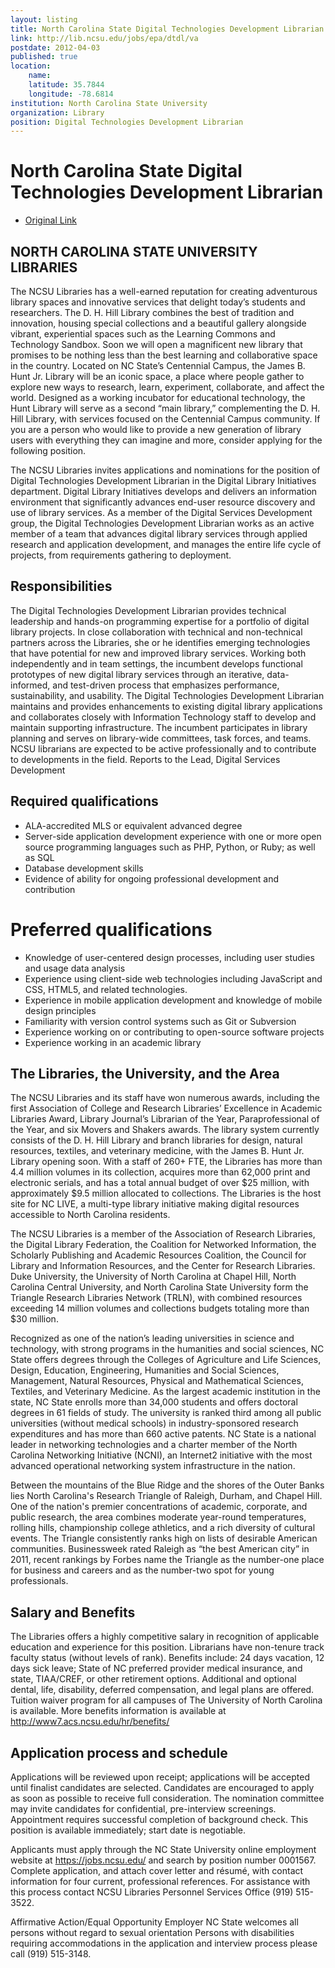 ```yaml
---
layout: listing
title: North Carolina State Digital Technologies Development Librarian
link: http://lib.ncsu.edu/jobs/epa/dtdl/va
postdate: 2012-04-03
published: true
location:
    name: 
    latitude: 35.7844
    longitude: -78.6814
institution: North Carolina State University
organization: Library
position: Digital Technologies Development Librarian
---
```


# North Carolina State Digital Technologies Development Librarian

*  [Original Link](http://lib.ncsu.edu/jobs/epa/dtdl/va)

## NORTH CAROLINA STATE UNIVERSITY LIBRARIES
 
The NCSU Libraries has a well-earned reputation for creating adventurous library spaces and innovative services that delight today’s students and researchers. The D. H. Hill Library combines the best of tradition and innovation, housing special collections and a beautiful gallery alongside vibrant, experiential spaces such as the Learning Commons and Technology Sandbox. Soon we will open a magnificent new library that promises to be nothing less than the best learning and collaborative space in the country. Located on NC State’s Centennial Campus, the James B. Hunt Jr. Library will be an iconic space, a place where people gather to explore new ways to research, learn, experiment, collaborate, and affect the world. Designed as a working incubator for educational technology, the Hunt Library will serve as a second “main library,” complementing the D. H. Hill Library, with services focused on the Centennial Campus community. If you are a person who would like to provide a new generation of library users with everything they can imagine and more, consider applying for the following position.

The NCSU Libraries invites applications and nominations for the position of Digital Technologies Development Librarian in the Digital Library Initiatives department. Digital Library Initiatives develops and delivers an information environment that significantly advances end-user resource discovery and use of library services.  As a member of the Digital Services Development group, the Digital Technologies Development Librarian works as an active member of a team that advances digital library services through applied research and application development, and manages the entire life cycle of projects, from requirements gathering to deployment.

## Responsibilities
The Digital Technologies Development Librarian provides technical leadership and hands-on programming expertise for a portfolio of digital library projects. In close collaboration with technical and non-technical partners across the Libraries, she or he identifies emerging technologies that have potential for new and improved library services. Working both independently and in team settings, the incumbent develops functional prototypes of new digital library services through an iterative, data-informed, and test-driven process that emphasizes performance, sustainability, and usability. The Digital Technologies Development Librarian maintains and provides enhancements to existing digital library applications and collaborates closely with Information Technology staff to develop and maintain supporting infrastructure. The incumbent participates in library planning and serves on library-wide committees, task forces, and teams. NCSU librarians are expected to be active professionally and to contribute to developments in the field. Reports to the Lead, Digital Services Development

## Required qualifications
* ALA-accredited MLS or equivalent advanced degree
* Server-side application development experience with one or more open source programming languages such as PHP, Python, or Ruby; as well as SQL
* Database development skills
* Evidence of ability for ongoing professional development and contribution

# Preferred qualifications
* Knowledge of user-centered design processes, including user studies and usage data analysis  
* Experience using client-side web technologies including JavaScript and CSS, HTML5, and related technologies. 
* Experience in mobile application development and knowledge of mobile design principles
* Familiarity with version control systems such as Git or Subversion
* Experience working on or contributing to open-source software projects
* Experience working in an academic library

## The Libraries, the University, and the Area
The NCSU Libraries and its staff have won numerous awards, including the first Association of College and Research Libraries’ Excellence in Academic Libraries Award, Library Journal’s Librarian of the Year, Paraprofessional of the Year, and six Movers and Shakers awards. The library system currently consists of the D. H. Hill Library and branch libraries for design, natural resources, textiles, and veterinary medicine, with the James B. Hunt Jr. Library opening soon. With a staff of 260+ FTE, the Libraries has more than 4.4 million volumes in its collection, acquires more than 62,000 print and electronic serials, and has a total annual budget of over $25 million, with approximately $9.5 million allocated to collections. The Libraries is the host site for NC LIVE, a multi-type library initiative making digital resources accessible to North Carolina residents.

The NCSU Libraries is a member of the Association of Research Libraries, the Digital Library Federation, the Coalition for Networked Information, the Scholarly Publishing and Academic Resources Coalition, the Council for Library and Information Resources, and the Center for Research Libraries. Duke University, the University of North Carolina at Chapel Hill, North Carolina Central University, and North Carolina State University form the Triangle Research Libraries Network (TRLN), with combined resources exceeding 14 million volumes and collections budgets totaling more than $30 million.

Recognized as one of the nation’s leading universities in science and technology, with strong programs in the humanities and social sciences, NC State offers degrees through the Colleges of Agriculture and Life Sciences, Design, Education, Engineering, Humanities and Social Sciences, Management, Natural Resources, Physical and Mathematical Sciences, Textiles, and Veterinary Medicine. As the largest academic institution in the state, NC State enrolls more than 34,000 students and offers doctoral degrees in 61 fields of study. The university is ranked third among all public universities (without medical schools) in industry-sponsored research expenditures and has more than 660 active patents. NC State is a national leader in networking technologies and a charter member of the North Carolina Networking Initiative (NCNI), an Internet2 initiative with the most advanced operational networking system infrastructure in the nation.

Between the mountains of the Blue Ridge and the shores of the Outer Banks lies North Carolina's Research Triangle of Raleigh, Durham, and Chapel Hill. One of the nation's premier concentrations of academic, corporate, and public research, the area combines moderate year-round temperatures, rolling hills, championship college athletics, and a rich diversity of cultural events. The Triangle consistently ranks high on lists of desirable American communities. Businessweek rated Raleigh as “the best American city” in 2011, recent rankings by Forbes name the Triangle as the number-one place for business and careers and as the number-two spot for young professionals.

## Salary and Benefits
The Libraries offers a highly competitive salary in recognition of applicable education and experience for this position. Librarians have non-tenure track faculty status (without levels of rank). Benefits include:  24 days vacation, 12 days sick leave; State of NC preferred provider medical insurance, and state, TIAA/CREF, or other retirement options. Additional and optional dental, life, disability, deferred compensation, and legal plans are offered. Tuition waiver program for all campuses of The University of North Carolina is available. More benefits information is available at http://www7.acs.ncsu.edu/hr/benefits/

## Application process and schedule
Applications will be reviewed upon receipt; applications will be accepted until finalist candidates are selected. Candidates are encouraged to apply as soon as possible to receive full consideration. The nomination committee may invite candidates for confidential, pre-interview screenings. Appointment requires successful completion of background check. This position is available immediately; start date is negotiable.

Applicants must apply through the NC State University online employment website at https://jobs.ncsu.edu/ and search by position number 0001567. Complete application, and attach cover letter and résumé, with contact information for four current, professional references. For assistance with this process contact NCSU Libraries Personnel Services Office (919) 515-3522.

Affirmative Action/Equal Opportunity Employer
NC State welcomes all persons without regard to sexual orientation
Persons with disabilities requiring accommodations in the application and interview process please call (919) 515-3148.